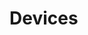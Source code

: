 # Devices



































































































































